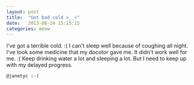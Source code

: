 ```yaml
---
layout: post
title:  "Got bad cold >__<"
date:   2013-08-24 15:15:15
categories: meow
---
```

I've got a terrible cold. :(  I can't sleep well because of coughing all night. I've took some medicine that my docotor gave me. It didn't work well for me. :( Keep drinking water a lot and sleeping a lot. But I need to keep up with my delayed progress.


`@janetyc :-(`

